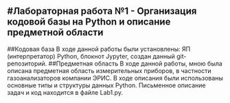 #Лабораторная работа №1 - Организация кодовой базы на Python и описание предметной области
---
##Кодовая база
В ходе данной работы были установлены: ЯП (интерпретатор) Python, блокнот Jypyter, создан данный git-репозиторий.
##Предметная область
В ходе данной работы, мною была описана предметная область измерительных приборов, в частности газоанализаторов компании ЭРИС. В ходе описания были использованы основные типы и структуры данных Python. 
Письменное описание задач и код находится в файле Lab1.py.